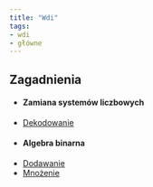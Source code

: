 ```yaml
---
title: "Wdi"
tags:
- wdi
- główne
---
```


## Zagadnienia
- #### Zamiana systemów liczbowych
 -  [Dekodowanie](I%20semestr/Wdi/Dekodowanie/Dekodowanie.md)
- #### Algebra binarna
 - [Dodawanie](I%20semestr/Wdi/Binarny/Dodawanie.md)
 - [Mnożenie](I%20semestr/Wdi/Binarny/Mnożenie.md)
